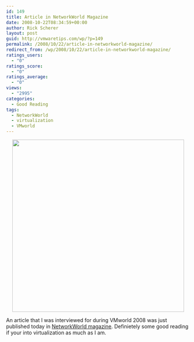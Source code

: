 ```yaml
---
id: 149
title: Article in NetworkWorld Magazine
date: 2008-10-22T08:34:59+00:00
author: Rick Scherer
layout: post
guid: http://vmwaretips.com/wp/?p=149
permalink: /2008/10/22/article-in-networkworld-magazine/
redirect_from: /wp/2008/10/22/article-in-networkworld-magazine/
ratings_users:
  - "0"
ratings_score:
  - "0"
ratings_average:
  - "0"
views:
  - "2995"
categories:
  - Good Reading
tags:
  - NetworkWorld
  - virtualization
  - VMworld
---
```

<p style="text-align: center;">
  <a href="http://www.networkworld.com/supp/2008/ndc6/102008-ndc-sddpc-virtualization-case-study.html" target="_blank"><img class="aligncenter size-full wp-image-150" src="http://vmwaretips.com/wp/wp-content/uploads/2008/10/networkworld.png" alt="" width="470" srcset="http://vmwaretips.com/wp/wp-content/uploads/2008/10/networkworld.png 1280w, http://vmwaretips.com/wp/wp-content/uploads/2008/10/networkworld-300x228.png 300w" sizes="(max-width: 1280px) 100vw, 1280px" /></a>
</p>

<p style="text-align: left;">
  An article that I was interviewed for during VMworld 2008 was just published today in <a href="http://www.networkworld.com/supp/2008/ndc6/102008-ndc-sddpc-virtualization-case-study.html" target="_blank">NetworkWorld magazine</a>. Definietely some good reading if your into virtualization as much as I am.
</p>